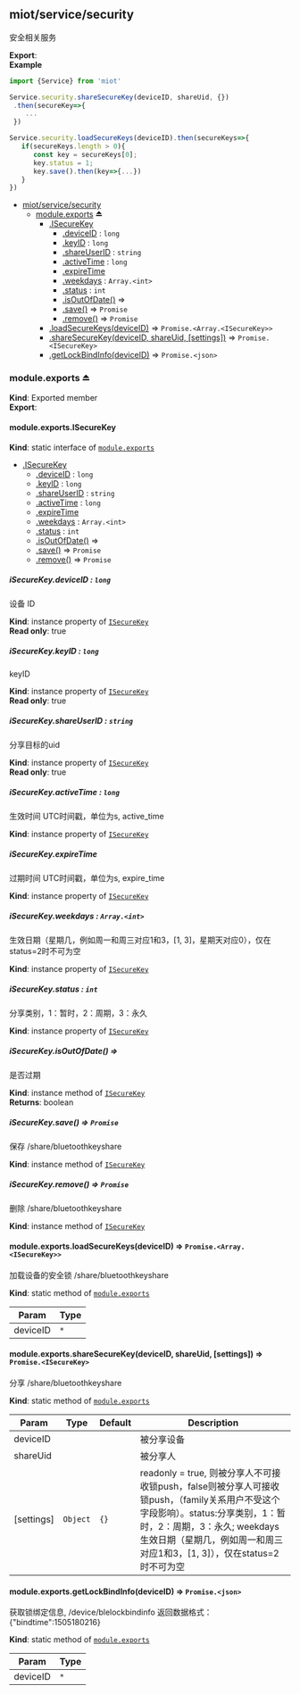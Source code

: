 <a name="module_miot/service/security"></a>

## miot/service/security
安全相关服务

**Export**:   
**Example**  
```js
import {Service} from 'miot'

Service.security.shareSecureKey(deviceID, shareUid, {})
 .then(secureKey=>{
    ...
 })

Service.security.loadSecureKeys(deviceID).then(secureKeys=>{
   if(secureKeys.length > 0){
      const key = secureKeys[0];
      key.status = 1;
      key.save().then(key=>{...})
   }
})
```

* [miot/service/security](#module_miot/service/security)
    * [module.exports](#exp_module_miot/service/security--module.exports) ⏏
        * [.ISecureKey](#module_miot/service/security--module.exports.ISecureKey)
            * [.deviceID](#module_miot/service/security--module.exports.ISecureKey+deviceID) : <code>long</code>
            * [.keyID](#module_miot/service/security--module.exports.ISecureKey+keyID) : <code>long</code>
            * [.shareUserID](#module_miot/service/security--module.exports.ISecureKey+shareUserID) : <code>string</code>
            * [.activeTime](#module_miot/service/security--module.exports.ISecureKey+activeTime) : <code>long</code>
            * [.expireTime](#module_miot/service/security--module.exports.ISecureKey+expireTime)
            * [.weekdays](#module_miot/service/security--module.exports.ISecureKey+weekdays) : <code>Array.&lt;int&gt;</code>
            * [.status](#module_miot/service/security--module.exports.ISecureKey+status) : <code>int</code>
            * [.isOutOfDate()](#module_miot/service/security--module.exports.ISecureKey+isOutOfDate) ⇒
            * [.save()](#module_miot/service/security--module.exports.ISecureKey+save) ⇒ <code>Promise</code>
            * [.remove()](#module_miot/service/security--module.exports.ISecureKey+remove) ⇒ <code>Promise</code>
        * [.loadSecureKeys(deviceID)](#module_miot/service/security--module.exports.loadSecureKeys) ⇒ <code>Promise.&lt;Array.&lt;ISecureKey&gt;&gt;</code>
        * [.shareSecureKey(deviceID, shareUid, [settings])](#module_miot/service/security--module.exports.shareSecureKey) ⇒ <code>Promise.&lt;ISecureKey&gt;</code>
        * [.getLockBindInfo(deviceID)](#module_miot/service/security--module.exports.getLockBindInfo) ⇒ <code>Promise.&lt;json&gt;</code>

<a name="exp_module_miot/service/security--module.exports"></a>

### module.exports ⏏
**Kind**: Exported member  
**Export**:   
<a name="module_miot/service/security--module.exports.ISecureKey"></a>

#### module.exports.ISecureKey
**Kind**: static interface of [<code>module.exports</code>](#exp_module_miot/service/security--module.exports)  

* [.ISecureKey](#module_miot/service/security--module.exports.ISecureKey)
    * [.deviceID](#module_miot/service/security--module.exports.ISecureKey+deviceID) : <code>long</code>
    * [.keyID](#module_miot/service/security--module.exports.ISecureKey+keyID) : <code>long</code>
    * [.shareUserID](#module_miot/service/security--module.exports.ISecureKey+shareUserID) : <code>string</code>
    * [.activeTime](#module_miot/service/security--module.exports.ISecureKey+activeTime) : <code>long</code>
    * [.expireTime](#module_miot/service/security--module.exports.ISecureKey+expireTime)
    * [.weekdays](#module_miot/service/security--module.exports.ISecureKey+weekdays) : <code>Array.&lt;int&gt;</code>
    * [.status](#module_miot/service/security--module.exports.ISecureKey+status) : <code>int</code>
    * [.isOutOfDate()](#module_miot/service/security--module.exports.ISecureKey+isOutOfDate) ⇒
    * [.save()](#module_miot/service/security--module.exports.ISecureKey+save) ⇒ <code>Promise</code>
    * [.remove()](#module_miot/service/security--module.exports.ISecureKey+remove) ⇒ <code>Promise</code>

<a name="module_miot/service/security--module.exports.ISecureKey+deviceID"></a>

##### iSecureKey.deviceID : <code>long</code>
设备 ID

**Kind**: instance property of [<code>ISecureKey</code>](#module_miot/service/security--module.exports.ISecureKey)  
**Read only**: true  
<a name="module_miot/service/security--module.exports.ISecureKey+keyID"></a>

##### iSecureKey.keyID : <code>long</code>
keyID

**Kind**: instance property of [<code>ISecureKey</code>](#module_miot/service/security--module.exports.ISecureKey)  
**Read only**: true  
<a name="module_miot/service/security--module.exports.ISecureKey+shareUserID"></a>

##### iSecureKey.shareUserID : <code>string</code>
分享目标的uid

**Kind**: instance property of [<code>ISecureKey</code>](#module_miot/service/security--module.exports.ISecureKey)  
**Read only**: true  
<a name="module_miot/service/security--module.exports.ISecureKey+activeTime"></a>

##### iSecureKey.activeTime : <code>long</code>
生效时间 UTC时间戳，单位为s, active_time

**Kind**: instance property of [<code>ISecureKey</code>](#module_miot/service/security--module.exports.ISecureKey)  
<a name="module_miot/service/security--module.exports.ISecureKey+expireTime"></a>

##### iSecureKey.expireTime
过期时间 UTC时间戳，单位为s, expire_time

**Kind**: instance property of [<code>ISecureKey</code>](#module_miot/service/security--module.exports.ISecureKey)  
<a name="module_miot/service/security--module.exports.ISecureKey+weekdays"></a>

##### iSecureKey.weekdays : <code>Array.&lt;int&gt;</code>
生效日期（星期几，例如周一和周三对应1和3，[1, 3]，星期天对应0），仅在status=2时不可为空

**Kind**: instance property of [<code>ISecureKey</code>](#module_miot/service/security--module.exports.ISecureKey)  
<a name="module_miot/service/security--module.exports.ISecureKey+status"></a>

##### iSecureKey.status : <code>int</code>
分享类别，1：暂时，2：周期，3：永久

**Kind**: instance property of [<code>ISecureKey</code>](#module_miot/service/security--module.exports.ISecureKey)  
<a name="module_miot/service/security--module.exports.ISecureKey+isOutOfDate"></a>

##### iSecureKey.isOutOfDate() ⇒
是否过期

**Kind**: instance method of [<code>ISecureKey</code>](#module_miot/service/security--module.exports.ISecureKey)  
**Returns**: boolean  
<a name="module_miot/service/security--module.exports.ISecureKey+save"></a>

##### iSecureKey.save() ⇒ <code>Promise</code>
保存 /share/bluetoothkeyshare

**Kind**: instance method of [<code>ISecureKey</code>](#module_miot/service/security--module.exports.ISecureKey)  
<a name="module_miot/service/security--module.exports.ISecureKey+remove"></a>

##### iSecureKey.remove() ⇒ <code>Promise</code>
删除 /share/bluetoothkeyshare

**Kind**: instance method of [<code>ISecureKey</code>](#module_miot/service/security--module.exports.ISecureKey)  
<a name="module_miot/service/security--module.exports.loadSecureKeys"></a>

#### module.exports.loadSecureKeys(deviceID) ⇒ <code>Promise.&lt;Array.&lt;ISecureKey&gt;&gt;</code>
加载设备的安全锁 /share/bluetoothkeyshare

**Kind**: static method of [<code>module.exports</code>](#exp_module_miot/service/security--module.exports)  

| Param | Type |
| --- | --- |
| deviceID | <code>\*</code> | 

<a name="module_miot/service/security--module.exports.shareSecureKey"></a>

#### module.exports.shareSecureKey(deviceID, shareUid, [settings]) ⇒ <code>Promise.&lt;ISecureKey&gt;</code>
分享 /share/bluetoothkeyshare

**Kind**: static method of [<code>module.exports</code>](#exp_module_miot/service/security--module.exports)  

| Param | Type | Default | Description |
| --- | --- | --- | --- |
| deviceID |  |  | 被分享设备 |
| shareUid |  |  | 被分享人 |
| [settings] | <code>Object</code> | <code>{}</code> | readonly = true, 则被分享人不可接收锁push，false则被分享人可接收锁push，（family关系用户不受这个字段影响）。status:分享类别，1：暂时，2：周期，3：永久; weekdays 生效日期（星期几，例如周一和周三对应1和3，[1, 3]），仅在status=2时不可为空 |

<a name="module_miot/service/security--module.exports.getLockBindInfo"></a>

#### module.exports.getLockBindInfo(deviceID) ⇒ <code>Promise.&lt;json&gt;</code>
获取锁绑定信息, /device/blelockbindinfo 返回数据格式：{"bindtime":1505180216}

**Kind**: static method of [<code>module.exports</code>](#exp_module_miot/service/security--module.exports)  

| Param | Type |
| --- | --- |
| deviceID | <code>\*</code> | 

